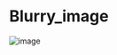 # Blurry_image


![image](https://github.com/NihalSisodiya/Blurry_image/assets/139050214/b710e8dd-2845-408a-8b53-a76a641d8a0a)
